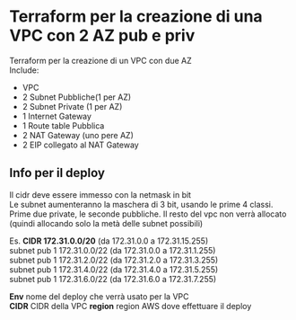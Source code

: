 # Terraform per la creazione di una VPC con 2 AZ pub e priv

Terraform per la creazione di un VPC con due AZ  
Include:  
- VPC
- 2 Subnet Pubbliche(1 per AZ)
- 2 Subnet Private (1 per AZ)
- 1 Internet Gateway
- 1 Route table Pubblica
- 2 NAT Gateway (uno pere AZ)
- 2 EIP collegato al NAT Gateway

## Info per il deploy
Il cidr deve essere immesso con la netmask in bit  
Le subnet aumenteranno la maschera di 3 bit, usando le prime 4 classi. Prime due private, le seconde pubbliche. Il resto del vpc non verrà allocato  (quindi allocando solo la metà delle subnet possibili)

Es. **CIDR 172.31.0.0/20** (da 172.31.0.0 a 172.31.15.255)   
subnet pub 1 172.31.0.0/22 (da 172.31.0.0 a 172.31.1.255)  
subnet pub 1 172.31.2.0/22 (da 172.31.2.0 a 172.31.3.255)  
subnet pub 1 172.31.4.0/22 (da 172.31.4.0 a 172.31.5.255)   
subnet pub 1 172.31.6.0/22 (da 172.31.6.0 a 172.31.7.255)  
 
**Env** nome del deploy che verrà usato per la VPC  
**CIDR** CIDR della VPC
**region** region AWS dove effettuare il deploy

 

